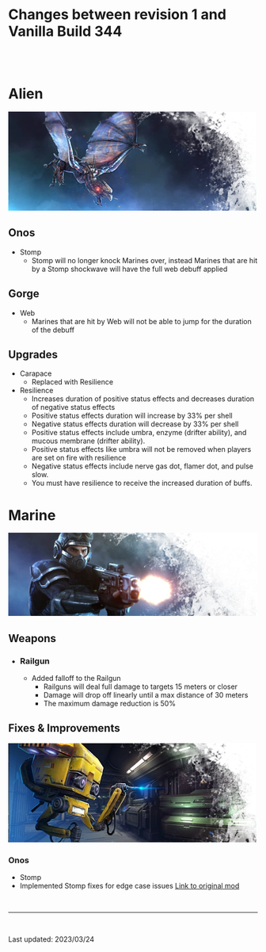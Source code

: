 # Changes between revision 1 and Vanilla Build 344

<br>
<br>

# Alien
![alt text](./assets/images/Alien_Banner.webp "Alien")

## Onos
- Stomp
  - Stomp will no longer knock Marines over, instead Marines that are hit by a Stomp shockwave will have the full web debuff applied

## Gorge
- Web
  - Marines that are hit by Web will not be able to jump for the duration of the debuff

## Upgrades
- Carapace
  - Replaced with Resilience
- Resilience
  - Increases duration of positive status effects and decreases duration of negative status effects
  - Positive status effects duration will increase by 33% per shell
  - Negative status effects duration will decrease by 33% per shell
  - Positive status effects include umbra, enzyme (drifter ability), and mucous membrane (drifter ability).
  - Positive status effects like umbra will not be removed when players are set on fire with resilience
  - Negative status effects include nerve gas dot, flamer dot, and pulse slow.
  - You must have resilience to receive the increased duration of buffs.

# Marine
![alt text](./assets/images/Marine_Banner.webp "Marine")

## Weapons
* ### Railgun
  * Added falloff to the Railgun
    * Railguns will deal full damage to targets 15 meters or closer
    * Damage will drop off linearly until a max distance of 30 meters
    * The maximum damage reduction is 50%

## Fixes & Improvements
![alt text](./assets/images/Fixes_Banner.webp "Marine")

### Onos
- Stomp
- Implemented Stomp fixes for edge case issues [Link to original mod](https://steamcommunity.com/sharedfiles/filedetails/?id=1082228340)

<br/>
<hr/>
<br/>

Last updated: 2023/03/24
